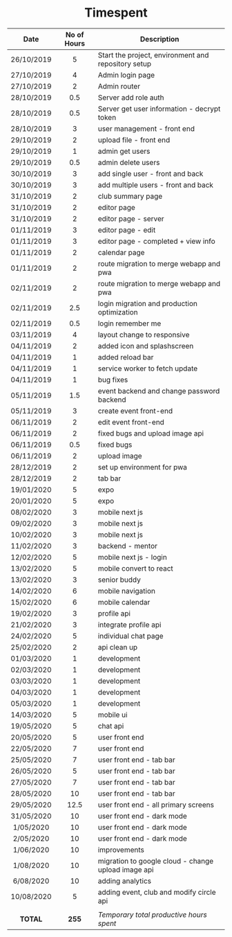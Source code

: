 <!-- markdownlint-disable MD033 -->
<!-- markdownlint-disable MD041 -->
<h1 align="center">Timespent</h1>

|Date      |No of Hours |Description|
|:--------:|:----------:|-----------|
|26/10/2019|5           |Start the project, environment and repository setup|
|27/10/2019|4           |Admin login page|
|27/10/2019|2           |Admin router|
|28/10/2019|0.5         |Server add role auth|
|28/10/2019|0.5         |Server get user information - decrypt token|
|28/10/2019|3           |user management - front end|
|29/10/2019|2           |upload file - front end|
|29/10/2019|1           |admin get users|
|29/10/2019|0.5         |admin delete users|
|30/10/2019|3           |add single user - front and back|
|30/10/2019|3           |add multiple users - front and back|
|31/10/2019|2           |club summary page|
|31/10/2019|2           |editor page|
|31/10/2019|2           |editor page - server|
|01/11/2019|3           |editor page - edit |
|01/11/2019|3           |editor page - completed + view info |
|01/11/2019|2           |calendar page |
|01/11/2019|2           |route migration to merge webapp and pwa |
|02/11/2019|2           |route migration to merge webapp and pwa |
|02/11/2019|2.5         |login migration and production optimization |
|02/11/2019|0.5         |login remember me |
|03/11/2019|4           |layout change to responsive |
|04/11/2019|2           |added icon and splashscreen |
|04/11/2019|1           |added reload bar |
|04/11/2019|1           |service worker to fetch update |
|04/11/2019|1           |bug fixes |
|05/11/2019|1.5         |event backend and change password backend |
|05/11/2019|3           |create event front-end |
|06/11/2019|2           |edit event front-end |
|06/11/2019|2           |fixed bugs and upload image api |
|06/11/2019|0.5         |fixed bugs  |
|06/11/2019|2           |upload image  |
|28/12/2019|2           |set up environment for pwa  |
|28/12/2019|2           |tab bar  |
|19/01/2020|5           |expo  |
|20/01/2020|5           |expo  |
|08/02/2020|3           |mobile next js  |
|09/02/2020|3           |mobile next js  |
|10/02/2020|3           |mobile next js  |
|11/02/2020|3           |backend - mentor  |
|12/02/2020|5           |mobile next js - login  |
|13/02/2020|5           |mobile convert to react  |
|13/02/2020|3           |senior buddy |
|14/02/2020|6           |mobile navigation |
|15/02/2020|6           |mobile calendar |
|19/02/2020|3           |profile api |
|21/02/2020|3           |integrate profile api|
|24/02/2020|5           |individual chat page |
|25/02/2020|2           |api clean up |
|01/03/2020|1           |development |
|02/03/2020|1           |development |
|03/03/2020|1           |development |
|04/03/2020|1           |development |
|05/03/2020|1           |development |
|14/03/2020|5           |mobile ui |
|19/05/2020|5           |chat api |
|20/05/2020|5           |user front end |
|22/05/2020|7           |user front end |
|25/05/2020|7           |user front end - tab bar |
|26/05/2020|5           |user front end - tab bar |
|27/05/2020|7           |user front end - tab bar |
|28/05/2020|10           |user front end - tab bar |
|29/05/2020|12.5           |user front end - all primary screens |
|31/05/2020|10           |user front end - dark mode |
|1/05/2020|10           |user front end - dark mode |
|2/05/2020|10           |user front end - dark mode |
|1/06/2020|10           |improvements |
|1/08/2020|10           |migration to google cloud - change upload image api |
|6/08/2020|10           |adding analytics |
|10/08/2020|5           |adding event, club and modify circle api |
|||
|**TOTAL** |**255**    |*Temporary total productive hours spent*|
